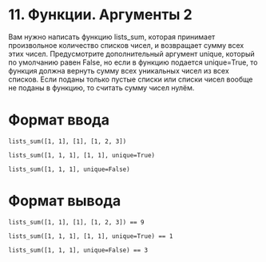# 11. Функции. Аргументы 2

Вам нужно написать функцию lists_sum, которая принимает произвольное количество списков чисел, и возвращает сумму всех этих чисел. Предусмотрите дополнительный аргумент unique, который по умолчанию равен False, но если в функцию подается unique=True, то функция должна вернуть сумму всех уникальных чисел из всех списков. Если поданы только пустые списки или списки чисел вообще не поданы в функцию, то считать сумму чисел нулём.

# Формат ввода
`lists_sum([1, 1], [1], [1, 2, 3])`

`lists_sum([1, 1, 1], [1, 1], unique=True)`

`lists_sum([1, 1, 1], unique=False)`

# Формат вывода
`lists_sum([1, 1], [1], [1, 2, 3]) == 9`

`lists_sum([1, 1, 1], [1, 1], unique=True) == 1`

`lists_sum([1, 1, 1], unique=False) == 3`
